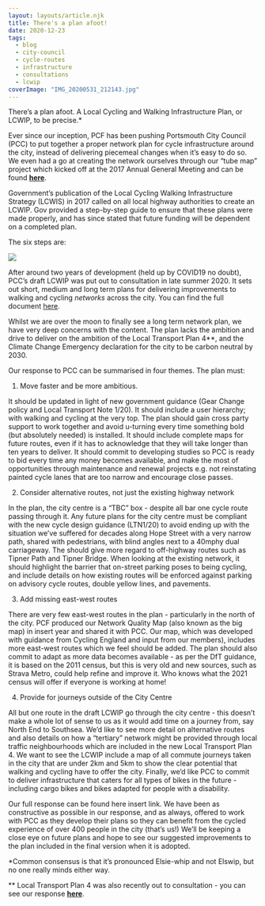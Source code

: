 ```yaml
---
layout: layouts/article.njk
title: There's a plan afoot!
date: 2020-12-23
tags:  
  - blog
  - city-council
  - cycle-routes
  - infrastructure 
  - consultations
  - lcwip
coverImage: "IMG_20200531_212143.jpg"
---
```


There’s a plan afoot. A Local Cycling and Walking Infrastructure Plan, or LCWIP, to be precise.\*

Ever since our inception, PCF has been pushing Portsmouth City Council (PCC) to put together a proper network plan for cycle infrastructure around the city, instead of delivering piecemeal changes when it’s easy to do so. We even had a go at creating the network ourselves through our “tube map” project which kicked off at the 2017 Annual General Meeting and can be found **[here](https://www.pompeybug.co.uk/wp-content/uploads/2021/01/PCF-Tube-Map-March-2018.pdf)**.

Government’s publication of the Local Cycling Walking Infrastructure Strategy (LCWIS) in 2017 called on all local highway authorities to create an LCWIP. Gov provided a step-by-step guide to ensure that these plans were made properly, and has since stated that future funding will be dependent on a completed plan. 

The six steps are:

![](https://lh4.googleusercontent.com/MV3sjO-zQ70r-i95hsCJ3DL9qxmwZ02YnAsexfjkGQkOMOC_y02A4bs2327iBF48jnL-l8IpmUbuTqbuMoY0z3mh2GoSNkedrCv94Vg1wnB2vGCMWs1f-hO6nB849rb651LwQPC6)

After around two years of development (held up by COVID19 no doubt), PCC’s draft LCWIP was put out to consultation in late summer 2020. It sets out short, medium and long term plans for delivering improvements to walking and cycling _networks_ across the city. You can find the full document [here](https://travel.portsmouth.gov.uk/wp-content/uploads/2021/11/74.463_LCWIP_Plan_Accessible.pdf). 

Whilst we are over the moon to finally see a long term network plan, we have very deep concerns with the content. The plan lacks the ambition and drive to deliver on the ambition of the Local Transport Plan 4\*\*, and the Climate Change Emergency declaration for the city to be carbon neutral by 2030. 

Our response to PCC can be summarised in four themes. The plan must:

1. Move faster and be more ambitious. 

It should be updated in light of new government guidance (Gear Change policy and Local Transport Note 1/20). It should include a user hierarchy; with walking and cycling at the very top. The plan should gain cross party support to work together and avoid u-turning every time something bold (but absolutely needed) is installed. It should include complete maps for future routes, even if it has to acknowledge that they will take longer than ten years to deliver. It should commit to developing studies so PCC is ready to bid every time any money becomes available, and make the most of opportunities through maintenance and renewal projects e.g. not reinstating painted cycle lanes that are too narrow and encourage close passes. 

2. Consider alternative routes, not just the existing highway network 

In the plan, the city centre is a “TBC” box - despite all bar one cycle route passing through it. Any future plans for the city centre must be compliant with the new cycle design guidance (LTN1/20) to avoid ending up with the situation we’ve suffered for decades along Hope Street with a very narrow path, shared with pedestrians, with blind angles next to a 40mphy dual carriageway. The should give more regard to off-highway routes such as Tipner Path and Tipner Bridge. When looking at the existing network, it should highlight the barrier that on-street parking poses to being cycling, and include details on how existing routes will be enforced against parking on advisory cycle routes, double yellow lines, and pavements. 

3. Add missing east-west routes 

There are very few east-west routes in the plan - particularly in the north of the city. PCF produced our Network Quality Map (also known as the big map) in insert year and shared it with PCC. Our map, which was developed with guidance from Cycling England and input from our members), includes more east-west routes which we feel should be added. The plan should also commit to adapt as more data becomes available - as per the DfT guidance, it is based on the 2011 census, but this is very old and new sources, such as Strava Metro, could help refine and improve it. Who knows what the 2021 census will offer if everyone is working at home!

4. Provide for journeys outside of the City Centre 

All but one route in the draft LCWIP go through the city centre - this doesn’t make a whole lot of sense to us as it would add time on a journey from, say North End to Southsea. We’d like to see more detail on alternative routes and also details on how a “tertiary” network might be provided through local traffic neighbourhoods which are included in the new Local Transport Plan 4. We want to see the LCWIP include a map of all commute journeys taken in the city that are under 2km and 5km to show the clear potential that walking and cycling have to offer the city. Finally, we’d like PCC to commit to deliver infrastructure that caters for all types of bikes in the future - including cargo bikes and bikes adapted for people with a disability. 

Our full response can be found here insert link. We have been as constructive as possible in our response, and as always, offered to work with PCC as they develop their plans so they can benefit from the cycled experience of over 400 people in the city (that’s us!) We’ll be keeping a close eye on future plans and hope to see our suggested improvements to the plan included in the final version when it is adopted. 

\*Common consensus is that it’s pronounced Elsie-whip and not Elswip, but no one really minds either way.

\*\* Local Transport Plan 4 was also recently out to consultation - you can see our response [**here**](https://www.pompeybug.co.uk/wp-content/uploads/2021/01/PCF-LTP2036-Consultation-Response.pdf).

